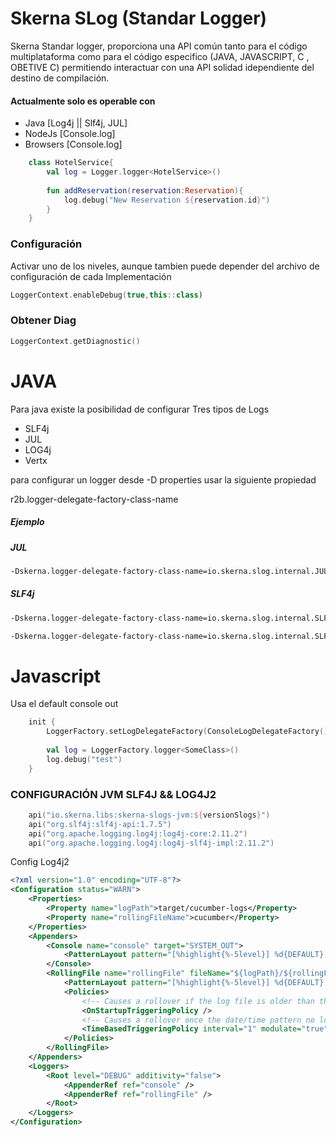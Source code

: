 # Skerna SLog (Standar Logger)

Skerna Standar logger, proporciona una API común tanto para el código multiplataforma
como para el código especifico (JAVA, JAVASCRIPT, C , OBETIVE C) permitiendo interactuar con una API solidad idependiente
del destino de compilación.

#### Actualmente solo es operable con 

- Java [Log4j || Slf4j, JUL] 
- NodeJs  [Console.log]
- Browsers [Console.log]
 

```kotlin
    class HotelService{
        val log = Logger.logger<HotelService>()
        
        fun addReservation(reservation:Reservation){
            log.debug("New Reservation ${reservation.id}")
        }
    }

```
 
### Configuración
Activar uno de los niveles, aunque tambien puede depender 
del archivo de configuración de cada Implementación

```kotlin
LoggerContext.enableDebug(true,this::class)
```

### Obtener Diag
```kotlin
LoggerContext.getDiagnostic()
```


# JAVA

Para java existe la posibilidad de configurar Tres tipos de Logs
- SLF4j
- JUL
- LOG4j
- Vertx

para configurar un logger desde -D properties usar la siguiente propiedad

r2b.logger-delegate-factory-class-name

##### Ejemplo
##### JUL 
```bash
-Dskerna.logger-delegate-factory-class-name=io.skerna.slog.internal.JULLogDelegateFactory
```
##### SLF4j
```bash
-Dskerna.logger-delegate-factory-class-name=io.skerna.slog.internal.SLF4JLogDelegateFactory
```
```bash
-Dskerna.logger-delegate-factory-class-name=io.skerna.slog.internal.SLF4JLogDelegateFactory
```

# Javascript

Usa el default console out

```kotlin
    init {
        LoggerFactory.setLogDelegateFactory(ConsoleLogDelegateFactory())
        
        val log = LoggerFactory.logger<SomeClass>()
        log.debug("test")
    }

```


### CONFIGURACIÓN JVM SLF4J && LOG4J2

```kotlin
    api("io.skerna.libs:skerna-slogs-jvm:${versionSlogs}")
    api("org.slf4j:slf4j-api:1.7.5")
    api("org.apache.logging.log4j:log4j-core:2.11.2")
    api("org.apache.logging.log4j:log4j-slf4j-impl:2.11.2")
```
Config Log4j2
```xml
<?xml version="1.0" encoding="UTF-8"?>
<Configuration status="WARN">
    <Properties>
        <Property name="logPath">target/cucumber-logs</Property>
        <Property name="rollingFileName">cucumber</Property>
    </Properties>
    <Appenders>
        <Console name="console" target="SYSTEM_OUT">
            <PatternLayout pattern="[%highlight{%-5level}] %d{DEFAULT} %c{1}.%M() - %msg%n%throwable{short.lineNumber}" />
        </Console>
        <RollingFile name="rollingFile" fileName="${logPath}/${rollingFileName}.log" filePattern="${logPath}/${rollingFileName}_%d{yyyy-MM-dd}.log">
            <PatternLayout pattern="[%highlight{%-5level}] %d{DEFAULT} %c{1}.%M() - %msg%n%throwable{short.lineNumber}" />
            <Policies>
                <!-- Causes a rollover if the log file is older than the current JVM's start time -->
                <OnStartupTriggeringPolicy />
                <!-- Causes a rollover once the date/time pattern no longer applies to the active file -->
                <TimeBasedTriggeringPolicy interval="1" modulate="true" />
            </Policies>
        </RollingFile>
    </Appenders>
    <Loggers>
        <Root level="DEBUG" additivity="false">
            <AppenderRef ref="console" />
            <AppenderRef ref="rollingFile" />
        </Root>
    </Loggers>
</Configuration>
```


